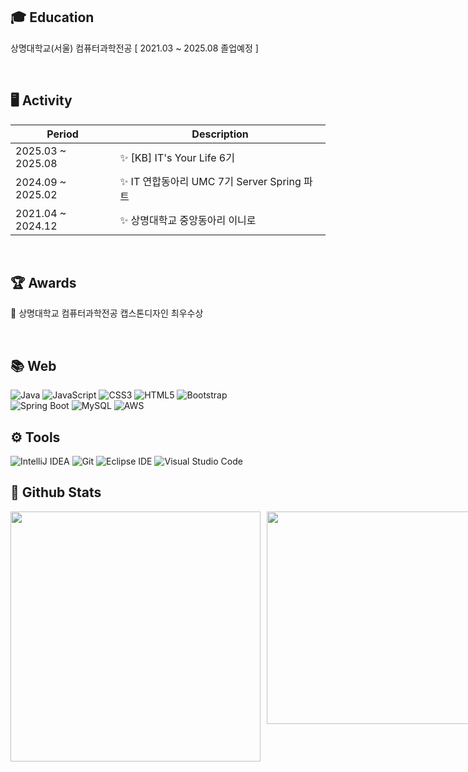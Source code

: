 ## 🎓 Education
<p>상명대학교(서울) 컴퓨터과학전공 [ 2021.03 ~ 2025.08 졸업예정 ]</p>
<br>

## 🖥️ Activity
|Period|Description|
|---|---|
|2025.03 ~ 2025.08|✨ [KB] IT's Your Life 6기|
|2024.09 ~ 2025.02|✨ IT 연합동아리 UMC 7기 Server Spring 파트|
|2021.04 ~ 2024.12|✨ 상명대학교 중앙동아리 이니로|
<br>

## 🏆 Awards
<p>🏅 상명대학교 컴퓨터과학전공 캡스톤디자인 최우수상</p>
<br>

## 📚 Web  
<div>
  <img alt="Java" src ="https://img.shields.io/badge/Java-007396.svg?&style=flat-square&logo=Java&logoColor=white"/>
  <img alt="JavaScript" src ="https://img.shields.io/badge/JavaScript-F7DF1E.svg?&style=flat-square&logo=JavaScript&logoColor=black"/>
  <img alt="CSS3" src ="https://img.shields.io/badge/CSS3-1572B6.svg?&style=flat-square&logo=CSS3&logoColor=white"/>
  <img alt="HTML5" src ="https://img.shields.io/badge/HTML5-E34F26.svg?&style=flat-square&logo=HTML5&logoColor=white"/>
  <img alt="Bootstrap" src ="https://img.shields.io/badge/Bootstrap-7952B3.svg?&style=flat-square&logo=Bootstrap&logoColor=white"/>
</div>
<div>
  <img alt="Spring Boot" src ="https://img.shields.io/badge/Spring%20Boot-6DB33F.svg?&style=flat-square&logo=Spring-Boot&logoColor=white"/>
  <img alt="MySQL" src ="https://img.shields.io/badge/MySQL-4479A1.svg?&style=flat-square&logo=MySQL&logoColor=white"/>
  <img alt="AWS" src ="https://img.shields.io/badge/Amazon%20Web%20Services-232F3E.svg?&style=flat-square&logo=AmazonWebServices&logoColor=white"/>
</div>


## ⚙ Tools  
<div>
  <img alt="IntelliJ IDEA" src ="https://img.shields.io/badge/IntelliJ%20IDEA-000000.svg?&style=flat-square&logo=IntelliJ-IDEA&logoColor=white"/>
  <img alt="Git" src ="https://img.shields.io/badge/Git-F05032.svg?&style=flat-square&logo=Git&logoColor=white"/>
  <img alt="Eclipse IDE" src ="https://img.shields.io/badge/Eclipse%20IDE-2C2255.svg?&style=flat-square&logo=Eclipse-IDE&logoColor=white"/>
  <img alt="Visual Studio Code" src ="https://img.shields.io/badge/Visual%20Studio%20Code-007ACC.svg?&style=flat-square&logo=Visual-Studio-Code&logoColor=white"/>
</div>



## 🌱 Github Stats
<div align="left" style="display: flex; gap: 10px;">
  <img src="https://github-readme-stats.vercel.app/api?username=suminiee&theme=graywhite&show_icons=true" width="400" />
  <a href="https://www.gitanimals.org/en_US?utm_medium=image&utm_source=noeyoes&utm_content=farm">
    <img src="https://render.gitanimals.org/farms/suminiee" width="340" />
  </a>
</div>

